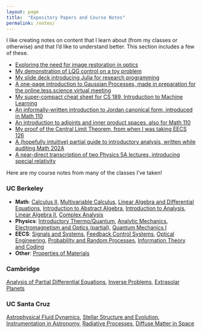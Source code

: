 ```yaml
---
layout: page
title:  "Expository Papers and Course Notes"
permalink: /notes/
---
```


I like creating notes on content that I learn about (from my classes or otherwise) and that I’d like to understand better. This section includes a few of these.

- [Exploring the need for image restoration in optics](../expository/phase_exposition.jl.html)
- [My demonstration of LQG control on a toy problem](../expository/control_exposition.pdf)
- [My slide deck introducing Julia for research programming](https://docs.google.com/presentation/d/1dvmnb5LJZTLZgEIhNHKpEvHhDMYvOkrQkkzFqFFNges/edit#slide=id.g9b606c9917_0_203)
- [A one-page introduction to Gaussian Processes, made in preparation for the online.tess.science virtual meeting](../expository/gp_onepage.pdf)
- [My super-compact cheat sheet for CS 189, Introduction to Machine Learning](../expository/CS189_Cheat_Sheet_Master.pdf)
- [An informally-written introduction to Jordan canonical form, introduced in Math 110](../expository/jordan_intuitive.pdf)
- [An introduction to adjoints and inner product spaces, also for Math 110](../expository/adjoints_ips.pdf)
- [My proof of the Central Limit Theorem, from when I was taking EECS 126](../expository/clt.pdf)
- [A (hopefully intuitive) partial guide to introductory analysis, written while auditing Math 202A](../expository/analysis.pdf)
- [A near-direct transcription of two Physics 5A lectures, introducing special relativity](../expository/Relativity.pdf)

Here are my course notes from many of the classes I’ve taken!

### UC Berkeley
- **Math**: [Calculus II](../notes/math1b.pdf), [Multivariable Calculus](../notes/math53.pdf), [Linear Algebra and Differential Equations](../notes/math54.pdf), [Introduction to Abstract Algebra](../notes/math113.pdf), [Introduction to Analysis](../notes/math104.pdf), [Linear Algebra II](../notes/math110.pdf), [Complex Analysis](../notes/math185.pdf)
- **Physics**: [Introductory Thermo/Quantum](../notes/physics5c.pdf), [Analytic Mechanics](../notes/physics105.pdf), [Electromagnetism and Optics (partial)](../notes/physics110a.pdf), [Quantum Mechanics I](../notes/physics137a.pdf)
- **EECS**: [Signals and Systems](../notes/ee120.pdf), [Feedback Control Systems](../notes/eec128.pdf), [Optical Engineering](../notes/ee118.pdf), [Probability and Random Processes](../notes/eecs126.pdf), [Information Theory and Coding](../notes/ee229a.pdf)
- **Other**: [Properties of Materials](../notes/mse45.pdf)

### Cambridge

[Analysis of Partial Differential Equations](../notes/pde.pdf), [Inverse Problems](../notes/inverse.pdf), [Extrasolar Planets](../notes/exoplanets.pdf)

### UC Santa Cruz

[Astrophysical Fluid Dynamics](../notes/fluids.pdf), [Stellar Structure and Evolution](../notes/stars.pdf), [Instrumentation in Astronomy](../notes/instrumentation.pdf), [Radiative Processes](../notes/radiative_recon.pdf), [Diffuse Matter in Space](../notes/diffuse.pdf)
